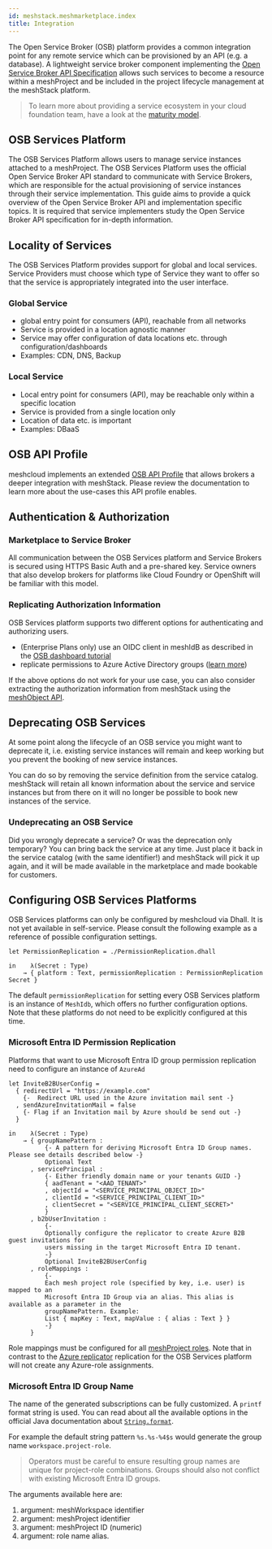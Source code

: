 ```yaml
---
id: meshstack.meshmarketplace.index
title: Integration
---
```


The Open Service Broker (OSB) platform provides a common integration point for any remote service which can be provisioned by an API (e.g. a database). A lightweight service broker component implementing the [Open Service Broker API Specification](https://github.com/openservicebrokerapi/servicebroker/blob/v2.14/spec.md) allows such services to become a resource within a meshProject and be included in the project lifecycle management at the meshStack platform.

> To learn more about providing a service ecosystem in your cloud foundation team, have a look at the [maturity model](https://cloudfoundation.meshcloud.io/maturity-model/service-ecosystem/).

## OSB Services Platform

The OSB Services Platform allows users to manage service instances attached to a meshProject. The OSB Services Platform uses the official Open Service Broker API standard to communicate with Service Brokers, which are responsible for the actual provisioning of service instances through their service implementation. This guide aims to provide a quick overview of the Open Service Broker API and implementation specific topics. It is required that service implementers study the Open Service Broker API specification for in-depth information.

## Locality of Services

The OSB Services Platform provides support for global and local services. Service Providers must choose which type of Service they want to offer so that the service is appropriately integrated into the user interface.

### Global Service

- global entry point for consumers (API), reachable from all networks
- Service is provided in a location agnostic manner
- Service may offer configuration of data locations etc. through configuration/dashboards
- Examples: CDN, DNS, Backup

### Local Service

- Local entry point for consumers (API), may be reachable only within a specific location
- Service is provided from a single location only
- Location of data etc. is important
- Examples: DBaaS

## OSB API Profile

meshcloud implements an extended [OSB API Profile](meshstack.meshmarketplace.profile.md) that allows brokers a deeper integration with meshStack. Please review the documentation to learn more about the use-cases this API profile enables.

## Authentication & Authorization

### Marketplace to Service Broker

All communication between the OSB Services platform and Service Brokers is secured using HTTPS Basic Auth and a pre-shared key. Service owners that also develop brokers for platforms like Cloud Foundry or OpenShift will be familiar with this model.

### Replicating Authorization Information

OSB Services platform supports two different options for authenticating and authorizing users.

- (Enterprise Plans only) use an OIDC client in meshIdB as described in the [OSB dashboard tutorial](meshstack.OSB.dashboard-tutorial.md)
- replicate permissions to Azure Active Directory groups ([learn more](#microsoft-entra-id-permission-replication))

If the above options do not work for your use case, you can also consider extracting the authorization information from meshStack
using the [meshObject API](pathname:///api/).

## Deprecating OSB Services

At some point along the lifecycle of an OSB service you might want to deprecate it, i.e. existing service instances will
remain and keep working but you prevent the booking of new service instances.

You can do so by removing the service definition from the service catalog. meshStack will retain all known information about
the service and service instances but from there on it will no longer be possible to book new instances of
the service.

### Undeprecating an OSB Service

Did you wrongly deprecate a service? Or was the deprecation only temporary? You can bring back the service at any time.
Just place it back in the service catalog (with the same identifier!) and meshStack will pick it up again, and it will be
made available in the marketplace and made bookable for customers.

## Configuring OSB Services Platforms

OSB Services platforms can only be configured by meshcloud via Dhall. It is not yet available in self-service. Please consult the following example as a reference of possible configuration settings.

```dhall
let PermissionReplication = ./PermissionReplication.dhall

in    λ(Secret : Type)
    → { platform : Text, permissionReplication : PermissionReplication Secret }
```

The default `permissionReplication` for setting every OSB Services platform is an instance of `MeshIdb`, which
offers no further configuration options. Note that these platforms do not need to be explicitly configured at this time.

### Microsoft Entra ID Permission Replication

Platforms that want to use Microsoft Entra ID group permission replication need to configure an instance of `AzureAd`

```dhall
let InviteB2BUserConfig =
  { redirectUrl = "https://example.com"
    {-  Redirect URL used in the Azure invitation mail sent -}
  , sendAzureInvitationMail = false
    {- Flag if an Invitation mail by Azure should be send out -}
  }

in    λ(Secret : Type)
    → { groupNamePattern :
          {- A pattern for deriving Microsoft Entra ID Group names. Please see details described below -}
          Optional Text
      , servicePrincipal :
          {- Either friendly domain name or your tenants GUID -}
          { aadTenant = "<AAD_TENANT>"
          , objectId = "<SERVICE_PRINCIPAL_OBJECT_ID>"
          , clientId = "<SERVICE_PRINCIPAL_CLIENT_ID>"
          , clientSecret = "<SERVICE_PRINCIPAL_CLIENT_SECRET>"
          }
      , b2bUserInvitation :
          {-
          Optionally configure the replicator to create Azure B2B guest invitations for
          users missing in the target Microsoft Entra ID tenant.
          -}
          Optional InviteB2BUserConfig
      , roleMappings :
          {-
          Each mesh project role (specified by key, i.e. user) is mapped to an
          Microsoft Entra ID Group via an alias. This alias is available as a parameter in the
          groupNamePattern. Example:
          List { mapKey : Text, mapValue : { alias : Text } }
          -}
      }
```

Role mappings must be configured for all [meshProject roles](meshcloud.project.md#project-roles). Note that in
contrast to the [Azure replicator](meshstack.azure.index.md) replication for the OSB Services platform will not create any
Azure-role assignments.

### Microsoft Entra ID Group Name

The name of the generated subscriptions can be fully customized. A `printf` format string is used. You can read about all the available options in the official Java documentation about [`String.format`](https://docs.oracle.com/javase/8/docs/api/java/util/Formatter.html#syntax).

For example the default string pattern `%s.%s-%4$s` would generate the group name `workspace.project-role`.

> Operators must be careful to ensure resulting group names are unique for project-role combinations. Groups should also not conflict with existing Microsoft Entra ID groups.

The arguments available here are:

1. argument: meshWorkspace identifier
2. argument: meshProject identifier
3. argument: meshProject ID (numeric)
4. argument: role name alias.

